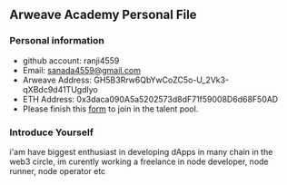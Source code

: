 ## Arweave Academy Personal File

### Personal information

- github account: ranji4559
- Email: sanada4559@gmail.com
- Arweave Address: GH5B3Rrw6QbYwCoZC5o-U_2Vk3-qXBdc9d41TUgdlyo
- ETH Address: 0x3daca090A5a5202573d8dF71f59008D6d68F50AD
- Please finish this [form](https://docs.google.com/forms/d/e/1FAIpQLSfWA5fIIcBgmRppm3jNz5vmf9Mai_QMVil-2pO4r7YKn_Zhtw/viewform?usp=sf_link) to join in the talent pool.

### Introduce Yourself
i'am have biggest enthusiast in developing dApps in many chain in the web3 circle, im curently working a freelance in node developer, node runner, node operator etc
